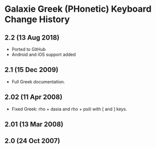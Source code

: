 Galaxie Greek (PHonetic) Keyboard Change History
=======================

## 2.2 (13 Aug 2018)
* Ported to GitHub
* Android and iOS support added

## 2.1 (15 Dec 2009)
* Full Greek documentation.

## 2.02 (11 Apr 2008) 
* Fixed Greek: rho + dasia and rho + psili with [ and ] keys.

## 2.01 (13 Mar 2008) 
 
## 2.0 (24 Oct 2007)